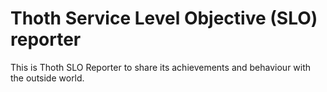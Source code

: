 # Thoth Service Level Objective (SLO) reporter

This is Thoth SLO Reporter to share its achievements and behaviour with the outside world.
